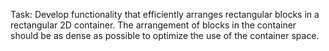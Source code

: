 Task: Develop functionality that efficiently arranges rectangular blocks in a rectangular 2D container. The arrangement of blocks in the container should be as dense as possible to optimize the use of the container space.
